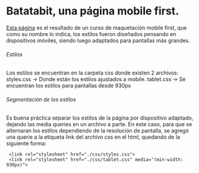 # Batatabit, una página mobile first.

[Esta página](https://versallesz.github.io/mobileFirstweb/ "Esta página") es el resultado de un curso de maquetación mobile first, que como su nombre lo indica, los estilos fueron diseñados pensando en dispositivos móviles, siendo luego adaptados para pantallas más grandes.

###### Estilos
Los estilos se encuentran en la carpeta css donde existen 2 archivos:
styles.css → Donde están los estilos ajustados a mobile.
tablet.css → Se encuentran los estilos para pantallas desde 930px

###### Segmentación de los estilos
Es buena práctica separar los estilos de la página por dispositivo adaptado, dejando las media queries en un archivo a parte.
En este caso, para que se alternaran los estilos dependiendo de la resolución de pantalla, se agregó una querie a la etiqueta link del archivo css en el html, quedando de la siguiente forma:

     <link rel="stylesheet" href="./css/styles.css">
     <link rel="stylesheet" href="./css/tablet.css" media="(min-width: 930px)">
